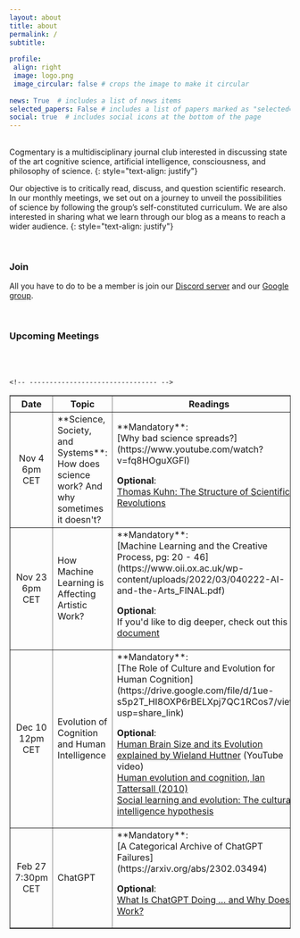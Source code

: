```yaml
---
layout: about
title: about
permalink: /
subtitle:
 
profile:
 align: right
 image: logo.png
 image_circular: false # crops the image to make it circular
 
news: True  # includes a list of news items
selected_papers: False # includes a list of papers marked as "selected={true}"
social: true  # includes social icons at the bottom of the page
---
```

<br>
Cogmentary is a multidisciplinary journal club interested in discussing state of the art cognitive science, artificial intelligence, consciousness, and philosophy of science.
{: style="text-align: justify"}
 
Our objective is to critically read, discuss, and question scientific research. In our monthly meetings, we set out on a journey to unveil the possibilities of science by following the group’s self-constituted curriculum. We are also interested in sharing what we learn through our blog as a means to reach a wider audience.
{: style="text-align: justify"}
 
 
<br>
 
### Join
 
All you have to do to be a member is join our [Discord server](https://discord.gg/PgNwmSF38M) and our [Google group](https://groups.google.com/u/3/g/cogmentary).
 
<br>
 
### Upcoming Meetings
 
<br>
<table>
<table border="1">
   <tbody>
       <tr class="alt">
               <th style="width: 20%;">Date      </th>
           <th style="width: 40%;">Topic </th>
           <th style="width: 40%;">Readings   </th>
       </tr>
 
<tr>
<td style='text-align:center'> Nov 4 <br> 6pm CET </td>
<td markdown="span"> **Science, Society, and Systems**: How does science work? And why sometimes it doesn't? </td>
<td markdown="span"> **Mandatory**: <br>
[Why bad science spreads?](https://www.youtube.com/watch?v=fq8HOguXGFI) <br>
 
**Optional**: <br>
[Thomas Kuhn: The Structure of Scientific Revolutions](https://drive.google.com/file/d/17gZ36XscqQXempoLXQAWoy-mgrI16aMU/view?usp=share_link)</td>
 
</tr>
 
<tr>
<td style='text-align:center'> Nov 23 <br> 6pm CET </td>
<td markdown="span"> How Machine Learning is Affecting Artistic Work? </td>
<td markdown="span"> **Mandatory**: <br>
[Machine Learning and the Creative Process, pg: 20 - 46](https://www.oii.ox.ac.uk/wp-content/uploads/2022/03/040222-AI-and-the-Arts_FINAL.pdf)<br>
 
**Optional**: <br>
If you'd like to dig deeper, check out this [document](https://drive.google.com/file/d/17gZ36XscqQXempoLXQAWoy-mgrI16aMU/view?usp=share_link)
</td>

</tr>
 
 
    <!-- -------------------------------- -->


<tr>
<td style='text-align:center'> Dec 10 <br> 12pm CET </td>
<td markdown="span"> Evolution of Cognition and Human Intelligence </td>
<td markdown="span"> **Mandatory**: <br>
[The Role of Culture and Evolution for Human Cognition](https://drive.google.com/file/d/1ue-s5p2T_HI8OXP6rBELXpj7QC1RCos7/view?usp=share_link) <br>
 
**Optional**: <br>
[Human Brain Size and its Evolution explained by Wieland Huttner](https://www.youtube.com/watch?v=tIK-lsN5_CM) (YouTube video)<br>
[Human evolution and cognition, Ian Tattersall (2010)](https://pubmed.ncbi.nlm.nih.gov/20509011/)<br>
[Social learning and evolution: The cultural intelligence hypothesis](https://drive.google.com/file/d/1gkTBynwh_kIAl3rXH16pKZApesB-bFVn/view?usp=share_link)



</td>

<tr>
<td style='text-align:center'> Feb 27 <br> 7:30pm CET </td>
<td markdown="span"> ChatGPT </td>
<td markdown="span"> **Mandatory**: <br>
[A Categorical Archive of ChatGPT Failures](https://arxiv.org/abs/2302.03494)<br>
 
**Optional**: <br>
[What Is ChatGPT Doing … and Why Does It Work?](https://writings.stephenwolfram.com/2023/02/what-is-chatgpt-doing-and-why-does-it-work/)
</td>

</tr> 
 
 
</tr>  
        
  
        
</tbody>
</table>
<br>
<br>
